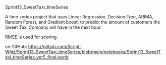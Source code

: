 Sprint13_SweetTaxi_timeSeries

A time series project that uses Linear Regression, Decision Tree, ARIMA, Random Forest, and Gradient boost, to predict the amount of customers the Sweet Taxi Company will have in the next hour.

RMSE is used for scoring.

on GitHub:
https://github.com/Script-Whiz/Sprint13_SweetTaxi_timeSeries/blob/main/notebooks/Sprint13_SweetTaxi_timeSeries_ver5_final.ipynb
